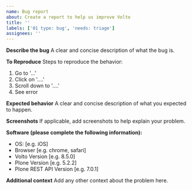 ```yaml
---
name: Bug report
about: Create a report to help us improve Volto
title: ''
labels: ['01 type: bug', 'needs: triage']
assignees: ''
---
```


**Describe the bug**
A clear and concise description of what the bug is.

**To Reproduce**
Steps to reproduce the behavior:

1. Go to '...'
2. Click on '....'
3. Scroll down to '....'
4. See error

**Expected behavior**
A clear and concise description of what you expected to happen.

**Screenshots**
If applicable, add screenshots to help explain your problem.

**Software (please complete the following information):**

- OS: [e.g. iOS]
- Browser [e.g. chrome, safari]
- Volto Version [e.g. 8.5.0]
- Plone Version [e.g. 5.2.2]
- Plone REST API Version [e.g. 7.0.1]

**Additional context**
Add any other context about the problem here.
